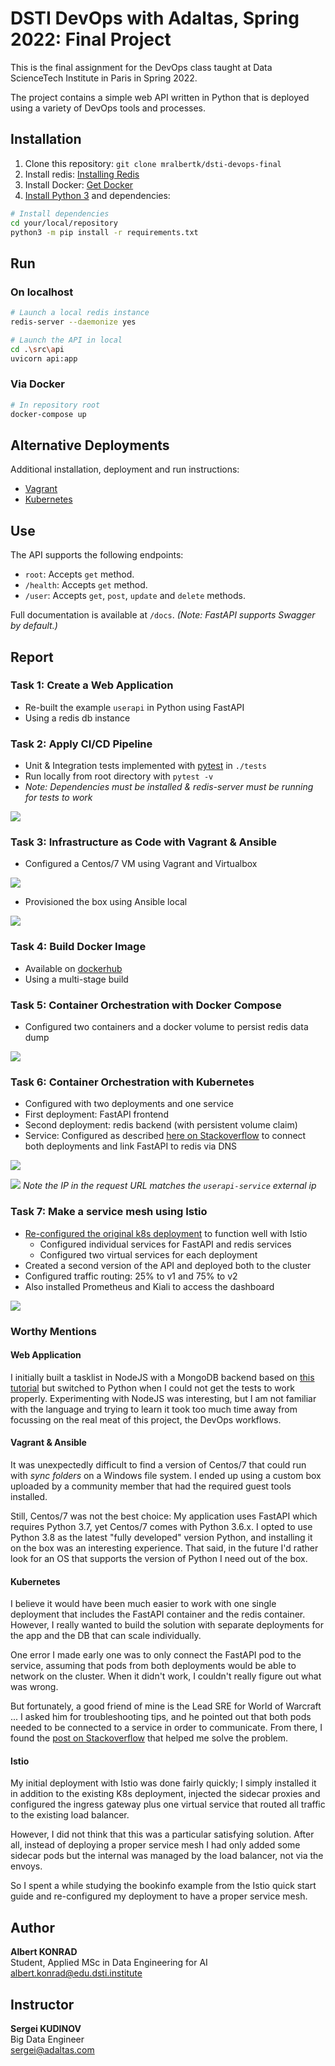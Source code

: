 # DSTI DevOps with Adaltas, Spring 2022: Final Project 

This is the final assignment for the DevOps class taught at Data ScienceTech Institute in Paris in Spring 2022. 

The project contains a simple web API written in Python that is deployed using a variety of DevOps tools and processes.

## Installation
1. Clone this repository: ```git clone mralbertk/dsti-devops-final```
2. Install redis: [Installing Redis](https://redis.io/docs/getting-started/installation/)
3. Install Docker: [Get Docker](https://docs.docker.com/get-docker/)
4. [Install Python 3](https://www.python.org/downloads/) and dependencies:

```bash 
# Install dependencies
cd your/local/repository
python3 -m pip install -r requirements.txt
```

## Run

### On localhost
```bash
# Launch a local redis instance 
redis-server --daemonize yes

# Launch the API in local
cd .\src\api
uvicorn api:app
```

### Via Docker
```bash
# In repository root
docker-compose up 
```

## Alternative Deployments 
Additional installation, deployment and run instructions:

- [Vagrant](./iac/)
- [Kubernetes](./k8s/)


## Use
The API supports the following endpoints:

- `root`: Accepts `get` method.
- `/health`: Accepts `get` method.
- `/user`: Accepts `get`, `post`, `update` and `delete` methods.

Full documentation is available at `/docs`. _(Note: FastAPI supports Swagger by default.)_

## Report 

### Task 1: Create a Web Application
- Re-built the example `userapi` in Python using FastAPI
- Using a redis db instance

### Task 2: Apply CI/CD Pipeline
- Unit & Integration tests implemented with [pytest](https://docs.pytest.org/en/7.1.x/) in `./tests` 
- Run locally from root directory with `pytest -v` 
- _Note: Dependencies must be installed & redis-server must be running for tests to work_

![](images/cicd-local-testing.png)

### Task 3: Infrastructure as Code with Vagrant & Ansible
- Configured a Centos/7 VM using Vagrant and Virtualbox

![](images/virtualbox-in-use.png)

- Provisioned the box using Ansible local

![](images/vagrant-ansible.png)

### Task 4: Build Docker Image
- Available on [dockerhub](https://hub.docker.com/repository/docker/mralbertk/dsti-devops-fastapi)
- Using a multi-stage build

### Task 5: Container Orchestration with Docker Compose
- Configured two containers and a docker volume to persist redis data dump

![](images/docker-compose.png)

### Task 6: Container Orchestration with Kubernetes 
- Configured with two deployments and one service
- First deployment: FastAPI frontend 
- Second deployment: redis backend (with persistent volume claim)
- Service: Configured as described [here on Stackoverflow](https://stackoverflow.com/a/50221754) to connect both 
deployments and link FastAPI to redis via DNS

![](images/k8s-implementation.png)

![](images/api-on-k8s.png)
_Note the IP in the request URL matches the `userapi-service` external ip_

### Task 7: Make a service mesh using Istio
- [Re-configured the original k8s deployment](istio/userapi-python.yml) to function well with Istio
  - Configured individual services for FastAPI and redis services
  - Configured two virtual services for each deployment
- Created a second version of the API and deployed both to the cluster
- Configured traffic routing: 25% to v1 and 75% to v2
- Also installed Prometheus and Kiali to access the dashboard

![](images/istio-mesh-kiali.png)


### Worthy Mentions

#### Web Application
I initially built a tasklist in NodeJS with a MongoDB backend based on [this tutorial](url) but switched to Python when 
I could not get the tests to work properly. Experimenting with NodeJS was interesting, but I am not familiar with the 
language and trying to learn it took too much time away from focussing on the real meat of this project, the DevOps 
workflows.

#### Vagrant & Ansible
It was unexpectedly difficult to find a version of Centos/7 that could run with _sync folders_ on a Windows file
system. I ended up using a custom box uploaded by a community member that had the required guest tools installed.

Still, Centos/7 was not the best choice: My application uses FastAPI which requires Python 3.7, yet Centos/7 comes with
Python 3.6.x. I opted to use Python 3.8 as the latest "fully developed" version  Python, and installing it on the box
was an interesting experience. That said, in the future I'd rather look for an OS that supports the version of Python 
I need out of the box.

#### Kubernetes 
I believe it would have been much easier to work with one single deployment that includes the FastAPI container and
the redis container. However, I really wanted to build the solution with separate deployments for the app and the DB 
that can scale individually.

One error I made early one was to only connect the FastAPI pod to the service, assuming that pods from both deployments
would be able to network on the cluster. When it didn't work, I couldn't really figure out what was wrong. 

But  fortunately, a good friend of mine is the Lead SRE for World of Warcraft ... I asked him for troubleshooting tips, 
and he pointed out that both pods needed to be connected to a service in order to communicate. From there, I found the 
[post on Stackoverflow](https://stackoverflow.com/a/50221754) that helped me solve the problem.

#### Istio
My initial deployment with Istio was done fairly quickly; I simply installed it in addition to the existing K8s 
deployment, injected the sidecar proxies  and configured the ingress gateway plus one virtual service that routed all 
traffic to the existing load balancer. 

However, I did not think that this was a particular satisfying solution. After all, instead of deploying a proper 
service mesh I had only added some sidecar pods but the internal was managed by the load balancer, not via the envoys.

So I spent a while studying the bookinfo example from the Istio quick start guide and re-configured my deployment to 
have a proper service mesh.

## Author
**Albert KONRAD**  
Student, Applied MSc in Data Engineering for AI  
albert.konrad@edu.dsti.institute  

## Instructor
**Sergei KUDINOV**  
Big Data Engineer  
sergei@adaltas.com 